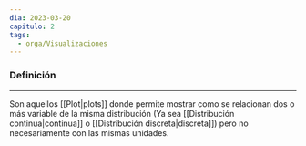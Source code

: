```yaml
---
dia: 2023-03-20
capitulo: 2
tags:
  - orga/Visualizaciones
---
```

### Definición
---
Son aquellos [[Plot|plots]] donde permite mostrar como se relacionan dos o más variable de la misma distribución (Ya sea [[Distribución continua|continua]] o [[Distribución discreta|discreta]]) pero no necesariamente con las mismas unidades.